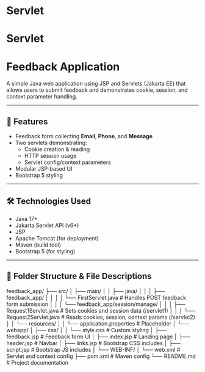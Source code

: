 # Servlet

# Servlet


# Feedback Application

A simple Java web application using JSP and Servlets (Jakarta EE) that allows users to submit feedback and demonstrates cookie, session, and context parameter handling.

---

## 🌟 Features

- Feedback form collecting **Email**, **Phone**, and **Message**
- Two servlets demonstrating:
  - Cookie creation & reading
  - HTTP session usage
  - Servlet config/context parameters
- Modular JSP-based UI
- Bootstrap 5 styling

---

## 🛠 Technologies Used

- Java 17+
- Jakarta Servlet API (v6+)
- JSP
- Apache Tomcat (for deployment)
- Maven (build tool)
- Bootstrap 5 (for styling)

---

## 📁 Folder Structure & File Descriptions
feedback_app/
├── src/
│   ├── main/
│   │   ├── java/
│   │   │   ├── feedback_app/
│   │   │   │   └── FirstServlet.java               # Handles POST feedback form submission
│   │   │   └── feedback_app/session/manage/
│   │   │       ├── Request1Servlet.java            # Sets cookies and session data (/servlet1)
│   │   │       └── Request2Servlet.java            # Reads cookies, session, context params (/servlet2)
│   │   └── resources/
│   │       └── application.properties              # Placeholder
│   └── webapp/
│       ├── css/
│       │   └── style.css                           # Custom styling
│       ├── feedback.jsp                            # Feedback form UI
│       ├── index.jsp                               # Landing page
│       ├── header.jsp                              # Navbar
│       ├── links.jsp                               # Bootstrap CSS includes
│       ├── script.jsp                              # Bootstrap JS includes
│       └── WEB-INF/
│           └── web.xml                             # Servlet and context config
├── pom.xml                                          # Maven config
└── README.md                                        # Project documentation
